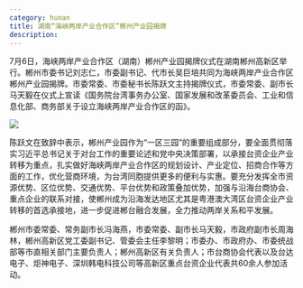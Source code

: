 ```yaml
---
category: hunan
title: 湖南“海峡两岸产业合作区”郴州产业园揭牌
description:
---
```


7月6日，海峡两岸产业合作区（湖南）郴州产业园揭牌仪式在湖南郴州高新区举行。郴州市委书记刘志仁，市委副书记、代市长吴巨培共同为海峡两岸产业合作区郴州产业园揭牌。市委常委、市委秘书长陈跃文主持揭牌仪式，市委常委、副市长马天毅在仪式上宣读《国务院台湾事务办公室、国家发展和改革委员会、工业和信息化部、商务部关于设立海峡两岸产业合作区的函》。

![](http://hnstb.gov.cn/uploads/allimg/210713/1-210G31ZKH47.png)

陈跃文在致辞中表示，郴州产业园作为“一区三园”的重要组成部分，要全面贯彻落实习近平总书记关于对台工作的重要论述和党中央决策部署，以承接台资企业产业转移为重点，扎实做好海峡两岸产业合作区的规划设计、产业定位、招商合作等方面的工作，优化营商环境，为台湾同胞提供更多的便利与实惠。要充分发挥全市资源优势、区位优势、交通优势、平台优势和政策叠加优势，加强与沿海台商协会、重点企业的联系对接，使郴州成为沿海发达地区尤其是粤港澳大湾区台资企业产业转移的首选承接地，进一步促进郴台融合发展，全力推动两岸关系和平发展。

郴州市委常委、常务副市长冯海燕，市委常委、副市长马天毅，市政府副市长周海林，郴州高新区党工委副书记、管委会主任李黎明；市委办、市政府办、市委统战部等市直相关部门主要负责人；郴州高新区有关负责人；市台商协会代表以及台达电子、炬神电子、深圳韩电科技公司等高新区重点台资企业代表共60余人参加活动。